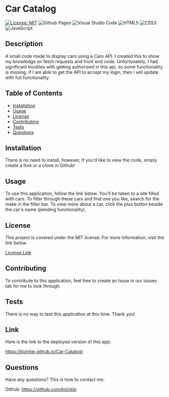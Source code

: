 
# Car Catalog
[![License: MIT](https://img.shields.io/badge/License-MIT-yellow.svg)](https://opensource.org/licenses/MIT)  ![Github Pages](https://img.shields.io/badge/github%20pages-121013?style=for-the-badge&logo=github&logoColor=white) ![Visual Studio Code](https://img.shields.io/badge/Visual%20Studio%20Code-0078d7.svg?style=for-the-badge&logo=visual-studio-code&logoColor=white) ![HTML5](https://img.shields.io/badge/html5-%23E34F26.svg?style=for-the-badge&logo=html5&logoColor=white) ![CSS3](https://img.shields.io/badge/css3-%231572B6.svg?style=for-the-badge&logo=css3&logoColor=white) ![JavaScript](https://img.shields.io/badge/javascript-%23323330.svg?style=for-the-badge&logo=javascript&logoColor=%23F7DF1E)

## Description

A small code made to display cars using a Cars API. I created this to show my knowledge on fetch requests and front end code. Unfortunately, I had significant troubles with getting authorized in this api, so some functionality is missing. If I am able to get the API to accept my login, then I will update with full functionality.
    
## Table of Contents

- [Installation](#Installation)
- [Usage](#Usage)
- [License](#License)
- [Contributing](#Contributing)
- [Tests](#Tests)
- [Questions](#Questions)
    
## Installation

There is no need to install, however, if you'd like to view the code, simply create a fork or a clone in Github!

## Usage
    
To use this application, follow the link below. You'll be taken to a site filled with cars. To filter through these cars and find one you like, search for the make in the filter bar. To view more about a car, click the plus button beside the car's name (pending functionality).

## License

This project is covered under the MIT license. For more information, visit the link below.

[License Link](./LICENSE)

## Contributing

To contribute to this application, feel free to create an Issue in our issues tab for me to look through.
    
## Tests

There is no way to test this application at this time. Thank you!

## Link

Here is the link to the deployed version of this app:

https://kizirkle.github.io/Car-Catalog/
    
## Questions

Have any questions? This is how to contact me:

Github: https://github.com/kizirkle
    